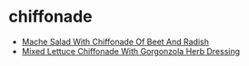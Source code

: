 # chiffonade

 * [Mache Salad With Chiffonade Of Beet And Radish](../index/m/mache-salad-with-chiffonade-of-beet-and-radish-11091.json)
 * [Mixed Lettuce Chiffonade With Gorgonzola Herb Dressing](../index/m/mixed-lettuce-chiffonade-with-gorgonzola-herb-dressing-104626.json)
